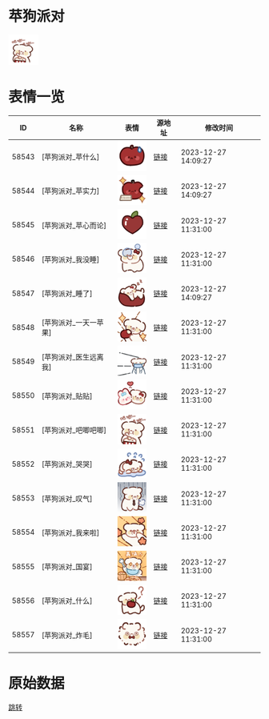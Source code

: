 # 苹狗派对

<img src="./cover.png" height="60" alt="cover" />

# 表情一览

|ID|名称|表情|源地址|修改时间|
|----|----|----|----|----|
|58543|[苹狗派对_苹什么]|<img src="./pic/058543_%5B苹狗派对_苹什么%5D.png" height="60" alt="苹什么"/>|[链接](https://i0.hdslb.com/bfs/garb/5f297a12a2ca5c456c365199cc14e875ed36eb03.png)|2023-12-27 14:09:27|
|58544|[苹狗派对_苹实力]|<img src="./pic/058544_%5B苹狗派对_苹实力%5D.png" height="60" alt="苹实力"/>|[链接](https://i0.hdslb.com/bfs/garb/95c8d822caeebab8f000fa025a64857063f27369.png)|2023-12-27 14:09:27|
|58545|[苹狗派对_苹心而论]|<img src="./pic/058545_%5B苹狗派对_苹心而论%5D.png" height="60" alt="苹心而论"/>|[链接](https://i0.hdslb.com/bfs/garb/74efd3d276b139203e7b18b2d7f9d26c1956f71b.png)|2023-12-27 11:31:00|
|58546|[苹狗派对_我没睡]|<img src="./pic/058546_%5B苹狗派对_我没睡%5D.png" height="60" alt="我没睡"/>|[链接](https://i0.hdslb.com/bfs/garb/5838e85951c2c5a6cd32746ba9f1e32910c7e417.png)|2023-12-27 11:31:00|
|58547|[苹狗派对_睡了]|<img src="./pic/058547_%5B苹狗派对_睡了%5D.png" height="60" alt="睡了"/>|[链接](https://i0.hdslb.com/bfs/garb/5aeb53c19500406b47096a6cec02c93662c2074d.png)|2023-12-27 14:09:27|
|58548|[苹狗派对_一天一苹果]|<img src="./pic/058548_%5B苹狗派对_一天一苹果%5D.png" height="60" alt="一天一苹果"/>|[链接](https://i0.hdslb.com/bfs/garb/3c184f1162e2d670eedeb143aa4f475eaa5c5876.png)|2023-12-27 11:31:00|
|58549|[苹狗派对_医生远离我]|<img src="./pic/058549_%5B苹狗派对_医生远离我%5D.png" height="60" alt="医生远离我"/>|[链接](https://i0.hdslb.com/bfs/garb/9232be2d677e84475037ccf4e206607f7977f4e2.png)|2023-12-27 11:31:00|
|58550|[苹狗派对_贴贴]|<img src="./pic/058550_%5B苹狗派对_贴贴%5D.png" height="60" alt="贴贴"/>|[链接](https://i0.hdslb.com/bfs/garb/7ad54bb04ea242bb78025a0d9b84071313c3eca8.png)|2023-12-27 11:31:00|
|58551|[苹狗派对_吧唧吧唧]|<img src="./pic/058551_%5B苹狗派对_吧唧吧唧%5D.png" height="60" alt="吧唧吧唧"/>|[链接](https://i0.hdslb.com/bfs/garb/833e313bcda1b74bb4f43d1527ff6b471a2d23ba.png)|2023-12-27 11:31:00|
|58552|[苹狗派对_哭哭]|<img src="./pic/058552_%5B苹狗派对_哭哭%5D.png" height="60" alt="哭哭"/>|[链接](https://i0.hdslb.com/bfs/garb/676230510586ea81d61a54c7bf39a2ba5eafac0f.png)|2023-12-27 11:31:00|
|58553|[苹狗派对_叹气]|<img src="./pic/058553_%5B苹狗派对_叹气%5D.png" height="60" alt="叹气"/>|[链接](https://i0.hdslb.com/bfs/garb/d08898731e5c42baf9ab64c523eb2cb647bc038e.png)|2023-12-27 11:31:00|
|58554|[苹狗派对_我来啦]|<img src="./pic/058554_%5B苹狗派对_我来啦%5D.png" height="60" alt="我来啦"/>|[链接](https://i0.hdslb.com/bfs/garb/2142fde632e5a22f9e1b67702661baa005786728.png)|2023-12-27 11:31:00|
|58555|[苹狗派对_国宴]|<img src="./pic/058555_%5B苹狗派对_国宴%5D.png" height="60" alt="国宴"/>|[链接](https://i0.hdslb.com/bfs/garb/480a26134be98c10b193148af4e4be268e8e1f4c.png)|2023-12-27 11:31:00|
|58556|[苹狗派对_什么]|<img src="./pic/058556_%5B苹狗派对_什么%5D.png" height="60" alt="什么"/>|[链接](https://i0.hdslb.com/bfs/garb/3e07d4d2f68bde72be8ce9a819f456e9e3205a21.png)|2023-12-27 11:31:00|
|58557|[苹狗派对_炸毛]|<img src="./pic/058557_%5B苹狗派对_炸毛%5D.png" height="60" alt="炸毛"/>|[链接](https://i0.hdslb.com/bfs/garb/85383427cb75325fb7f30a04b925ab800a0818db.png)|2023-12-27 11:31:00|

# 原始数据

[跳转](./raw.json)

